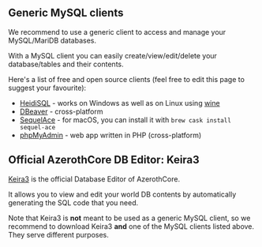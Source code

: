 ## Generic MySQL clients

We recommend to use a generic client to access and manage your MySQL/MariDB databases.

With a MySQL client you can easily create/view/edit/delete your database/tables and their contents.

Here's a list of free and open source clients (feel free to edit this page to suggest your favourite):

- [HeidiSQL](http://www.heidisql.com) - works on Windows as well as on Linux using [wine](https://www.winehq.org/)
- [DBeaver](https://dbeaver.io/) - cross-platform
- [SequelAce](https://sequel-ace.com/) - for macOS, you can install it with `brew cask install sequel-ace`
- [phpMyAdmin](https://www.phpmyadmin.net/) - web app written in PHP (cross-platform)


## Official AzerothCore DB Editor: Keira3

[Keira3](https://www.azerothcore.org/Keira3) is the official Database Editor of AzerothCore.

It allows you to view and edit your world DB contents by automatically generating the SQL code that you need.

Note that Keira3 is **not** meant to be used as a generic MySQL client, 
so we recommend to download Keira3 **and** one of the MySQL clients listed above. They serve different purposes.

